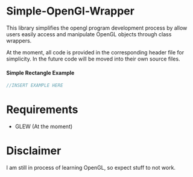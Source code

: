 # Simple-OpenGl-Wrapper
This library simplifies the opengl program development process by allow users easily access and manipulate OpenGL objects through class wrappers.

At the moment, all code is provided in the corresponding header file for simplicity. In the future code will be moved into their own source files.
</br>
#### Simple Rectangle Example
```c++
//INSERT EXAMPLE HERE
```

# Requirements
- GLEW (At the moment)

# Disclaimer
I am still in process of learning OpenGL, so expect stuff to not work.
